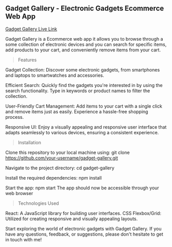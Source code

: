 Gadget Gallery - Electronic Gadgets Ecommerce Web App
-------------------------------------------------------
[Gadget Gallery Live Link](https://sample-ecommerce-app.vercel.app/)

Gadget Gallery is a Ecommerce web app it allows you to browse through a some collection of electronic devices
and you can search for specific items, add products to your cart, and conveniently remove items from your cart. 

> Features

 Gadget Collection: Discover some electronic gadgets, from smartphones and laptops to smartwatches and accessories.

Efficient Search: Quickly find the gadgets you're interested in by using the search functionality. Type in keywords or product names to filter the collection.

User-Friendly Cart Management: Add items to your cart with a single click and remove items just as easily. Experience a hassle-free shopping process.

Responsive UI: Enjoy a visually appealing and responsive user interface that adapts seamlessly to various devices, ensuring a consistent experience.

> Installation

Clone this repository to your local machine using:
git clone https://github.com/your-username/gadget-gallery.git

Navigate to the project directory:
cd gadget-gallery

Install the required dependencies:
npm install

Start the app:
npm start
The app should now be accessible through your web browser

> Technologies Used

React: A JavaScript library for building user interfaces.
CSS Flexbox/Grid: Utilized for creating responsive and visually appealing layouts.

Start exploring the world of electronic gadgets with Gadget Gallery.
If you have any questions, feedback, or suggestions, please don't hesitate to get in touch with me!
